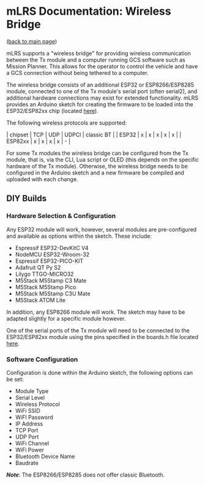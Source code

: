 # mLRS Documentation: Wireless Bridge #

([back to main page](../README.md))

mLRS supports a "wireless bridge" for providing wireless communication between the Tx module and a computer running GCS software such as Mission Planner. This allows for the operator to control the vehicle and have a GCS connection without being tethered to a computer.

The wireless bridge consists of an additional ESP32 or ESP8266/ESP8285 module, connected to one of the Tx module's serial port (often serial2), and additional hardware connections may exist for extended functionality. mLRS provides an Arduino sketch for creating the firmware to be loaded into the ESP32/ESP82xx chip (located [here](https://github.com/olliw42/mLRS/tree/main/esp/mlrs-wireless-bridge)).

The following wireless protocols are supported:

| chipset  | TCP | UDP | UDPCl | classic BT |
| ESP32 | x | x | x | x | x |
| ESP82xx | x | x | x | x | - |

For some Tx modules the wireless bridge can be configured from the Tx module, that is, via the CLI, Lua script or OLED (this depends on the specific hardware of the Tx module). Otherwise, the wireless bridge needs to be configured in the Arduino sketch and a new firmware be compiled and uploaded with each change.

## DIY Builds

### Hardware Selection & Configuration

Any ESP32 module will work, however, several modules are pre-configured and available as options within the sketch. These include:

- Espressif ESP32-DevKitC V4
- NodeMCU ESP32-Wroom-32
- Espressif ESP32-PICO-KIT
- Adafruit QT Py S2
- Lilygo TTGO-MICRO32
- M5Stack M5Stamp C3 Mate
- M5Stack M5Stamp Pico
- M5Stack M5Stamp C3U Mate
- M5Stack ATOM Lite

In addition, any ESP8266 module will work. The sketch may have to be adapted slightly for a specific module however.

One of the serial ports of the Tx module will need to be connected to the ESP32/ESP82xx module using the pins specified in the boards.h file located [here](https://github.com/olliw42/mLRS/blob/main/esp/mlrs-wireless-bridge/mlrs-wireless-bridge-boards.h).

### Software Configuration

Configuration is done within the Arduino sketch, the following options can be set:

- Module Type
- Serial Level
- Wireless Protocol
- WiFi SSID
- WiFI Password
- IP Address
- TCP Port
- UDP Port
- WiFi Channel
- WiFi Power
- Bluetooth Device Name
- Baudrate

***Note***: The ESP8266/ESP8285 does not offer classic Bluetooth.